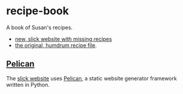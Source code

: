 # recipe-book

A book of Susan's recipes.

* [new, slick website with missing recipes](http://trammell.github.io/recipe-book/)
* [the original, humdrum recipe file](recipe-book.md).

## [Pelican](https://getpelican.com/)

The [slick website](http://trammell.github.io/recipe-book/) uses
[Pelican](https://getpelican.com/), a static website generator framework
written in Python.

